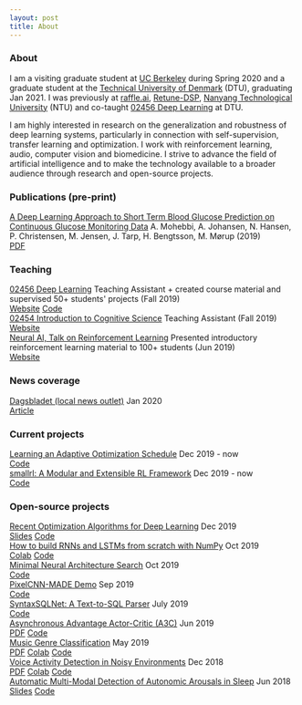 ```yaml
---
layout: post
title: About
---
```


### About

I am a visiting graduate student at [UC Berkeley](https://www.berkeley.edu/) during Spring 2020 and a graduate student at the [Technical University of Denmark](https://www.dtu.dk/english) (DTU), graduating Jan 2021. I was previously at [raffle.ai](https://www.raffle.ai/), [Retune-DSP](https://www.retune-dsp.com/), [Nanyang Technological University](https://www.ntu.edu.sg/Pages/home.aspx) (NTU) and co-taught [02456 Deep Learning](https://github.com/DeepLearningDTU/02456-deep-learning-with-PyTorch) at DTU.

I am highly interested in research on the generalization and robustness of deep learning systems, particularly in connection with self-supervision, transfer learning and optimization. I work with reinforcement learning, audio, computer vision and biomedicine. I strive to advance the field of artificial intelligence and to make the technology available to a broader audience through research and open-source projects.


### Publications (pre-print)

<div class="nicklashansen-items">
    <div class="nicklashansen-item">
        <a class="nicklashansen-item-img" style="background-image: url(https://i.imgur.com/35b7edP.png)" href="https://drive.google.com/file/d/13NZBZLNZ5njj5_YBoF3tkRf9Hnr5ZAYA"></a>
        <div class="nicklashansen-item-box">
            <a class="nicklashansen-item-title" href="https://drive.google.com/file/d/13NZBZLNZ5njj5_YBoF3tkRf9Hnr5ZAYA">A Deep Learning Approach to Short Term Blood Glucose Prediction on Continuous Glucose Monitoring Data</a>
            <span class="nicklashansen-item-desc">A. Mohebbi, A. Johansen, <span class="nicklashansen-underline">N. Hansen</span>, P. Christensen, M. Jensen, J. Tarp, H. Bengtsson, M. Mørup (2019)</span>
            <div class="nicklashansen-item-links">
                <a class="nicklashansen-item-link nicklashansen-pdf" href="https://drive.google.com/file/d/13NZBZLNZ5njj5_YBoF3tkRf9Hnr5ZAYA">PDF</a>
            </div>
        </div>
    </div>
</div>


### Teaching

<div class="nicklashansen-items">
    <div class="nicklashansen-item">
        <a class="nicklashansen-item-img" style="background-image: url(https://i.imgur.com/BQjpjtE.png)" href="http://kurser.dtu.dk/course/02456"></a>
        <div class="nicklashansen-item-box">
            <a class="nicklashansen-item-title" href="http://kurser.dtu.dk/course/02456">02456 Deep Learning</a>
            <span class="nicklashansen-item-desc">Teaching Assistant + created course material and supervised 50+ students' projects (Fall 2019)</span>
            <div class="nicklashansen-item-links">
                <a class="nicklashansen-item-link nicklashansen-website" href="http://kurser.dtu.dk/course/02456">Website</a>
                <a class="nicklashansen-item-link nicklashansen-code" href="https://github.com/DeepLearningDTU/02456-deep-learning-with-PyTorch">Code</a>
            </div>
        </div>
    </div>
    <div class="nicklashansen-item">
        <a class="nicklashansen-item-img" style="background-image: url(https://i.imgur.com/BQjpjtE.png)" href="http://kurser.dtu.dk/course/02454"></a>
        <div class="nicklashansen-item-box">
            <a class="nicklashansen-item-title" href="http://kurser.dtu.dk/course/02454">02454 Introduction to Cognitive Science</a>
            <span class="nicklashansen-item-desc">Teaching Assistant (Fall 2019)</span>
            <div class="nicklashansen-item-links">
                <a class="nicklashansen-item-link nicklashansen-website" href="http://kurser.dtu.dk/course/02454">Website</a>
            </div>
        </div>
    </div>
    <div class="nicklashansen-item">
        <a class="nicklashansen-item-img" style="background-image: url(https://i.imgur.com/QfXLPEC.png)" href="https://www.neural-ai.dk/"></a>
        <div class="nicklashansen-item-box">
            <a class="nicklashansen-item-title" href="https://www.neural-ai.dk/">Neural AI, Talk on Reinforcement Learning</a>
            <span class="nicklashansen-item-desc">Presented introductory reinforcement learning material to 100+ students (Jun 2019)</span>
            <div class="nicklashansen-item-links">
                <a class="nicklashansen-item-link nicklashansen-website" href="https://www.neural-ai.dk/">Website</a>
            </div>
        </div>
    </div>
</div>


### News coverage

<div class="nicklashansen-items">
    <div class="nicklashansen-item">
        <a class="nicklashansen-item-img" style="background-image: url(https://i.imgur.com/Hvzixhs.jpg)" href="https://i.imgur.com/Hvzixhs.jpg"></a>
        <div class="nicklashansen-item-box">
            <a class="nicklashansen-item-title" href="https://i.imgur.com/Hvzixhs.jpg">Dagsbladet (local news outlet)</a>
            <span class="nicklashansen-item-desc">Jan 2020</span>
            <div class="nicklashansen-item-links">
                <a class="nicklashansen-item-link nicklashansen-pdf" href="https://i.imgur.com/Hvzixhs.jpg">Article</a>
            </div>
        </div>
    </div>
</div>


### Current projects

<div class="nicklashansen-items">
    <div class="nicklashansen-item">
        <a class="nicklashansen-item-img" style="background-image: url(https://i.imgur.com/nG2EAwO.png)" href="https://github.com/nicklashansen/adaptive-learning-rate-schedule"></a>
        <div class="nicklashansen-item-box">
            <a class="nicklashansen-item-title" href="https://github.com/nicklashansen/adaptive-learning-rate-schedule">Learning an Adaptive Optimization Schedule</a>
            <span class="nicklashansen-item-desc">Dec 2019 - now</span>
            <div class="nicklashansen-item-links">
                <a class="nicklashansen-item-link nicklashansen-code" href="https://github.com/nicklashansen/adaptive-learning-rate-schedule">Code</a>
            </div>
        </div>
    </div>
    <div class="nicklashansen-item">
        <a class="nicklashansen-item-img" style="background-image: url(https://i.imgur.com/BAuquC1.png)" href="https://github.com/nicklashansen/smallrl"></a>
        <div class="nicklashansen-item-box">
            <a class="nicklashansen-item-title" href="https://github.com/nicklashansen/smallrl">smallrl: A Modular and Extensible RL Framework</a>
            <span class="nicklashansen-item-desc">Dec 2019 - now</span>
            <div class="nicklashansen-item-links">
                <a class="nicklashansen-item-link nicklashansen-code" href="https://github.com/nicklashansen/smallrl">Code</a>
            </div>
        </div>
    </div>
</div>


### Open-source projects

<div class="nicklashansen-items">
    <div class="nicklashansen-item">
        <a class="nicklashansen-item-img" style="background-image: url(https://raw.githubusercontent.com/nicklashansen/neural-net-optimization/master/results/loss_cifar_sgd.png)" href="https://github.com/nicklashansen/neural-net-optimization"></a>
        <div class="nicklashansen-item-box">
            <a class="nicklashansen-item-title" href="https://github.com/nicklashansen/neural-net-optimization">Recent Optimization Algorithms for Deep Learning</a>
            <span class="nicklashansen-item-desc">Dec 2019</span>
            <div class="nicklashansen-item-links">
                <a class="nicklashansen-item-link nicklashansen-slides" href="https://drive.google.com/file/d/1JvwnXfL-u_kuym2IVzZ_IR9TFN_u4kte/view">Slides</a>
                <a class="nicklashansen-item-link nicklashansen-code" href="https://github.com/nicklashansen/neural-net-optimization">Code</a>
            </div>
        </div>
    </div>
    <div class="nicklashansen-item">
        <a class="nicklashansen-item-img" style="background-image: url(https://i.imgur.com/sGdC9nY.png)" href="https://github.com/nicklashansen/rnn_lstm_from_scratch"></a>
        <div class="nicklashansen-item-box">
            <a class="nicklashansen-item-title" href="https://github.com/nicklashansen/rnn_lstm_from_scratch">How to build RNNs and LSTMs from scratch with NumPy</a>
            <span class="nicklashansen-item-desc">Oct 2019</span>
            <div class="nicklashansen-item-links">
                <a class="nicklashansen-item-link nicklashansen-colab" href="https://colab.research.google.com/drive/1oSkZuIicbPPzzwWyP43vaj4CmMbwNp4u">Colab</a>
                <a class="nicklashansen-item-link nicklashansen-code" href="https://github.com/nicklashansen/rnn_lstm_from_scratch">Code</a>
            </div>
        </div>
    </div>
    <div class="nicklashansen-item">
        <a class="nicklashansen-item-img" style="background-image: url(https://i.imgur.com/HQ69F0j.png)" href="https://github.com/nicklashansen/minimal-nas"></a>
        <div class="nicklashansen-item-box">
            <a class="nicklashansen-item-title" href="https://github.com/nicklashansen/minimal-nas">Minimal Neural Architecture Search</a>
            <span class="nicklashansen-item-desc">Oct 2019</span>
            <div class="nicklashansen-item-links">
                <a class="nicklashansen-item-link nicklashansen-code" href="https://github.com/nicklashansen/minimal-nas">Code</a>
            </div>
        </div>
    </div>
    <div class="nicklashansen-item">
        <a class="nicklashansen-item-img" style="background-image: url(https://i.imgur.com/TbV4T1i.png)" href="https://github.com/nicklashansen/pixelcnn-made"></a>
        <div class="nicklashansen-item-box">
            <a class="nicklashansen-item-title" href="https://github.com/nicklashansen/pixelcnn-made">PixelCNN-MADE Demo</a>
            <span class="nicklashansen-item-desc">Sep 2019</span>
            <div class="nicklashansen-item-links">
                <a class="nicklashansen-item-link nicklashansen-code" href="https://github.com/nicklashansen/pixelcnn-made">Code</a>
            </div>
        </div>
    </div>
    <div class="nicklashansen-item">
        <a class="nicklashansen-item-img" style="background-image: url(https://i.imgur.com/JRnnncj.png)" href="https://github.com/raffle-interns/SyntaxSQLNet"></a>
        <div class="nicklashansen-item-box">
            <a class="nicklashansen-item-title" href="https://github.com/raffle-interns/SyntaxSQLNet">SyntaxSQLNet: A Text-to-SQL Parser</a>
            <span class="nicklashansen-item-desc">July 2019</span>
            <div class="nicklashansen-item-links">
                <a class="nicklashansen-item-link nicklashansen-code" href="https://github.com/raffle-interns/SyntaxSQLNet">Code</a>
            </div>
        </div>
    </div>
    <div class="nicklashansen-item">
        <a class="nicklashansen-item-img" style="background-image: url(https://i.imgur.com/LIG0d0K.png)" href="https://github.com/nicklashansen/a3c"></a>
        <div class="nicklashansen-item-box">
            <a class="nicklashansen-item-title" href="https://github.com/nicklashansen/a3c">Asynchronous Advantage Actor-Critic (A3C)</a>
            <span class="nicklashansen-item-desc">Jun 2019</span>
            <div class="nicklashansen-item-links">
                <a class="nicklashansen-item-link nicklashansen-pdf" href="https://github.com/nicklashansen/a3c/blob/master/paper.pdf">PDF</a>
                <a class="nicklashansen-item-link nicklashansen-code" href="https://github.com/nicklashansen/a3c">Code</a>
            </div>
        </div>
    </div>
    <div class="nicklashansen-item">
        <a class="nicklashansen-item-img" style="background-image: url(https://i.imgur.com/L5mk1Bp.png)" href="https://github.com/nicklashansen/music-genre-classification"></a>
        <div class="nicklashansen-item-box">
            <a class="nicklashansen-item-title" href="https://github.com/nicklashansen/music-genre-classification">Music Genre Classification</a>
            <span class="nicklashansen-item-desc">May 2019</span>
            <div class="nicklashansen-item-links">
                <a class="nicklashansen-item-link nicklashansen-pdf" href="https://github.com/nicklashansen/music-genre-classification/blob/master/Report.pdf">PDF</a>
                <a class="nicklashansen-item-link nicklashansen-colab" href="https://colab.research.google.com/drive/1Tofx89W7Q419rPgoRlFhk8PE9n2HTZzB">Colab</a>
                <a class="nicklashansen-item-link nicklashansen-code" href="https://github.com/nicklashansen/music-genre-classification">Code</a>
            </div>
        </div>
    </div>
    <div class="nicklashansen-item">
        <a class="nicklashansen-item-img" style="background-image: url(https://i.imgur.com/FlPshTH.png)" href="https://github.com/nicklashansen/voice-activity-detection"></a>
        <div class="nicklashansen-item-box">
            <a class="nicklashansen-item-title" href="https://github.com/nicklashansen/voice-activity-detection">Voice Activity Detection in Noisy Environments</a>
            <span class="nicklashansen-item-desc">Dec 2018</span>
            <div class="nicklashansen-item-links">
                <a class="nicklashansen-item-link nicklashansen-pdf" href="https://github.com/nicklashansen/voice-activity-detection/blob/master/Paper.pdf">PDF</a>
                <a class="nicklashansen-item-link nicklashansen-colab" href="https://colab.research.google.com/drive/1oSkZuIicbPPzzwWyP43vaj4CmMbwNp4u">Colab</a>
                <a class="nicklashansen-item-link nicklashansen-code" href="https://github.com/nicklashansen/voice-activity-detection">Code</a>
            </div>
        </div>
    </div>
    <div class="nicklashansen-item">
        <a class="nicklashansen-item-img" style="background-image: url(https://i.imgur.com/lu8tvQe.png)" href="https://github.com/nicklashansen/bachelor-thesis"></a>
        <div class="nicklashansen-item-box">
            <a class="nicklashansen-item-title" href="https://github.com/nicklashansen/bachelor-thesis">Automatic Multi-Modal Detection of Autonomic Arousals in Sleep</a>
            <span class="nicklashansen-item-desc">Jun 2018</span>
            <div class="nicklashansen-item-links">
                <a class="nicklashansen-item-link nicklashansen-slides" href="https://github.com/nicklashansen/bachelor-thesis/blob/master/BachelorThesis_Slides.pdf">Slides</a>
                <a class="nicklashansen-item-link nicklashansen-code" href="https://github.com/nicklashansen/bachelor-thesis">Code</a>
            </div>
        </div>
    </div>
</div>
